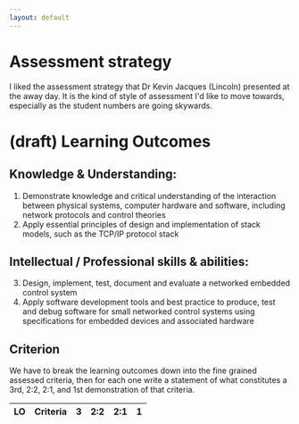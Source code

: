 ```yaml
---
layout: default
---
```

# Assessment strategy

I liked the assessment strategy that  Dr Kevin Jacques (Lincoln) presented at the away day.  It is the kind of style of assessment I'd like to move towards, especially as the student numbers are going skywards.

# (draft) Learning Outcomes

## Knowledge & Understanding:
1.	Demonstrate knowledge and critical understanding of the interaction between physical systems, computer hardware and software, including network protocols and control theories
2.	Apply essential principles of design and implementation of stack models, such as the TCP/IP protocol stack

## Intellectual / Professional skills & abilities:
3.	Design, implement, test, document and evaluate a networked embedded control system
4.	Apply software development tools and best practice to produce, test and debug software for small networked control systems using specifications for embedded devices and associated hardware

## Criterion
We have to break the learning outcomes down into the fine grained assessed criteria, then for each one write a statement of what constitutes a 3rd, 2:2, 2:1, and 1st demonstration of that criteria.

| LO | Criteria | 3 | 2:2 | 2:1 | 1 |
|----|----------|---|-----|-----|---|
